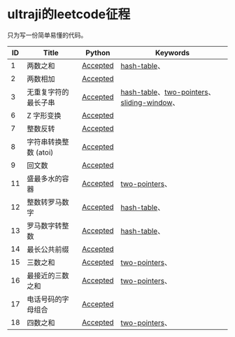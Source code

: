 # ultraji的leetcode征程

只为写一份简单易懂的代码。

| ID | Title | Python | Keywords |
| --- | --- | --- | --- |
|     1 | 两数之和 | [Accepted](src/1.两数之和.py) | [hash-table]( )、 |
|     2 | 两数相加 | [Accepted](src/2.两数相加.py) |  |
|     3 | 无重复字符的最长子串 | [Accepted](src/3.无重复字符的最长子串.py) | [hash-table]( )、[two-pointers]( )、[sliding-window]( )、 |
|     6 | Z 字形变换 | [Accepted](src/6.z-字形变换.py) |  |
|     7 | 整数反转 | [Accepted](src/7.整数反转.py) |  |
|     8 | 字符串转换整数 (atoi) | [Accepted](src/8.字符串转换整数-atoi.py) |  |
|     9 | 回文数 | [Accepted](src/9.回文数.py) |  |
|    11 | 盛最多水的容器 | [Accepted](src/11.盛最多水的容器.py) | [two-pointers]( )、 |
|    12 | 整数转罗马数字 | [Accepted](src/12.整数转罗马数字.py) | [hash-table]( )、 |
|    13 | 罗马数字转整数 | [Accepted](src/13.罗马数字转整数.py) | [hash-table]( )、 |
|    14 | 最长公共前缀 | [Accepted](src/14.最长公共前缀.py) |  |
|    15 | 三数之和 | [Accepted](src/15.三数之和.py) | [two-pointers]( )、 |
|    16 | 最接近的三数之和 | [Accepted](src/16.最接近的三数之和.py) | [two-pointers]( )、 |
|    17 | 电话号码的字母组合 | [Accepted](src/17.电话号码的字母组合.py) |  |
|    18 | 四数之和 | [Accepted](src/18.四数之和.py) | [two-pointers]( )、 |

